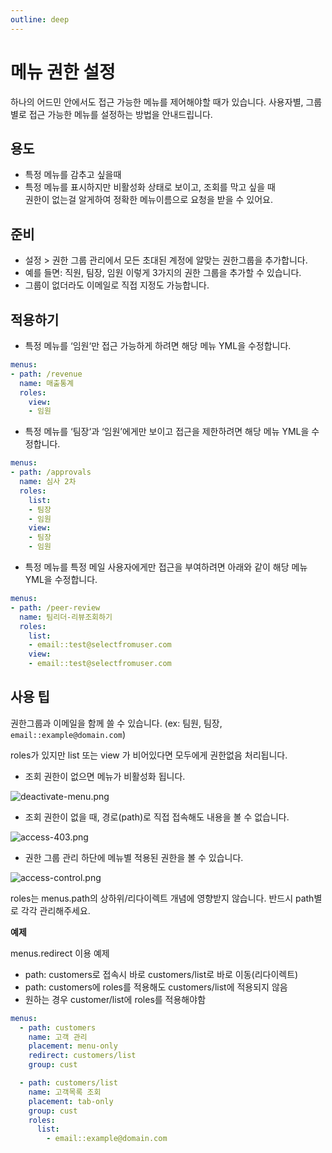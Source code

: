 ```yaml
---
outline: deep
---
```


# 메뉴 권한 설정

하나의 어드민 안에서도 접근 가능한 메뉴를 제어해야할 때가 있습니다. 사용자별, 그룹별로 접근 가능한 메뉴를 설정하는 방법을 안내드립니다.

## 용도

- 특정 메뉴를 감추고 싶을때
- 특정 메뉴를 표시하지만 비활성화 상태로 보이고, 조회를 막고 싶을 때  
  권한이 없는걸 알게하여 정확한 메뉴이름으로 요청을 받을 수 있어요.

## 준비

- 설정 > 권한 그룹 관리에서 모든 초대된 계정에 알맞는 권한그룹을 추가합니다.
- 예를 들면: 직원, 팀장, 임원 이렇게 3가지의 권한 그룹을 추가할 수 있습니다.
- 그룹이 없더라도 이메일로 직접 지정도 가능합니다.

## 적용하기

- 특정 메뉴를 ‘임원‘만 접근 가능하게 하려면 해당 메뉴 YML을 수정합니다.

```yaml
menus:
- path: /revenue
  name: 매출통계
  roles:
    view: 
    - 임원
```

- 특정 메뉴를 ‘팀장‘과 ‘임원’에게만 보이고 접근을 제한하려면 해당 메뉴 YML을 수정합니다.

```yaml
menus:
- path: /approvals
  name: 심사 2차
  roles:
    list:
    - 팀장
    - 임원
    view:
    - 팀장
    - 임원
```

- 특정 메뉴를 특정 메일 사용자에게만 접근을 부여하려면 아래와 같이 해당 메뉴 YML을 수정합니다.

```yaml
menus:
- path: /peer-review
  name: 팀리더-리뷰조회하기
  roles:
    list:
    - email::test@selectfromuser.com
    view:
    - email::test@selectfromuser.com
```

## 사용 팁

권한그룹과 이메일을 함께 쓸 수 있습니다. (ex: 팀원, 팀장, `email::example@domain.com`)

roles가 있지만 list 또는 view 가 비어있다면 모두에게 권한없음 처리됩니다.

- 조회 권한이 없으면 메뉴가 비활성화 됩니다. 

![](https://imagedelivery.net/MHVC-FGTDyxApYeHyF29Tw/f755299b-a9c3-4ffd-570b-9cb9aee29200/docs "deactivate-menu.png")

- 조회 권한이 없을 때, 경로(path)로 직접 접속해도 내용을 볼 수 없습니다. 

![](https://imagedelivery.net/MHVC-FGTDyxApYeHyF29Tw/a43a27d2-25e5-4427-9d7d-889cbe1a1f00/docs "access-403.png")

- 권한 그룹 관리 하단에 메뉴별 적용된 권한을 볼 수 있습니다. 

![](https://imagedelivery.net/MHVC-FGTDyxApYeHyF29Tw/e7827830-9d8b-480e-e3bf-81bed5a30a00/docs "access-control.png")

roles는 menus.path의 상하위/리다이렉트 개념에 영향받지 않습니다. 반드시 path별로 각각 관리해주세요.

**예제**

menus.redirect 이용 예제
- path: customers로 접속시 바로 customers/list로 바로 이동(리다이렉트)
- path: customers에 roles를 적용해도 customers/list에 적용되지 않음
- 원하는 경우 customer/list에 roles를 적용해야함

```yaml
menus:
  - path: customers
    name: 고객 관리
    placement: menu-only
    redirect: customers/list
    group: cust

  - path: customers/list
    name: 고객목록 조회
    placement: tab-only
    group: cust
    roles: 
      list:
        - email::example@domain.com
```